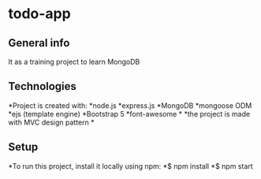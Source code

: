 # todo-app
## General info
It as a training project to learn MongoDB

## Technologies
*Project is created with:
*node.js
*express.js
*MongoDB
*mongoose ODM
*ejs (template engine)
*Bootstrap 5
*font-awesome
*
*the project is made with MVC design pattern
*
## Setup
*To run this project, install it locally using npm:
*$ npm install
*$ npm start

